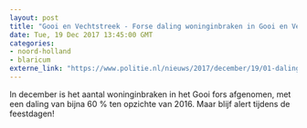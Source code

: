 ```yaml
---
layout: post
title: "Gooi en Vechtstreek - Forse daling woninginbraken in Gooi en Vechtstreek"
date: Tue, 19 Dec 2017 13:45:00 GMT
categories: 
- noord-holland 
- blaricum 
externe_link: "https://www.politie.nl/nieuws/2017/december/19/01-daling-woninginbraken.html"
---
```


In december is het aantal woninginbraken in het Gooi fors afgenomen, met een daling van bijna 60 %  ten opzichte van 2016. Maar blijf alert tijdens de feestdagen!
